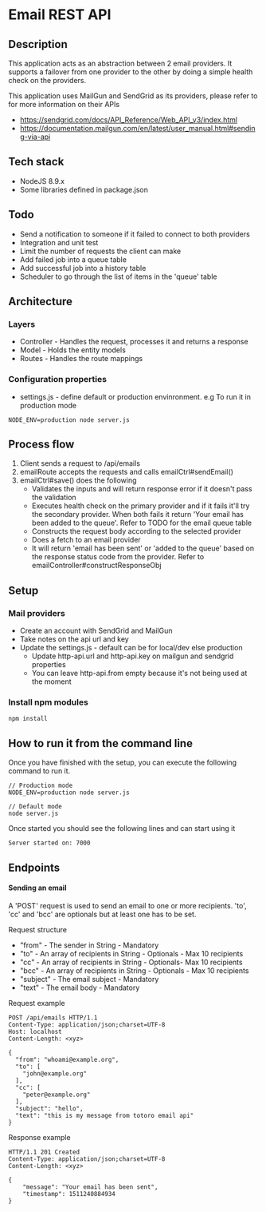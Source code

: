 # Email REST API

## Description
This application acts as an abstraction between 2 email providers.
It supports a failover from one provider to the other by doing a simple health check on the providers.

This application uses MailGun and SendGrid as its providers, please refer to for more information on their APIs

* https://sendgrid.com/docs/API_Reference/Web_API_v3/index.html
* https://documentation.mailgun.com/en/latest/user_manual.html#sending-via-api

## Tech stack
* NodeJS 8.9.x
* Some libraries defined in package.json



## Todo
* Send a notification to someone if it failed to connect to both providers
* Integration and unit test
* Limit the number of requests the client can make
* Add failed job into a queue table
* Add successful job into a history table
* Scheduler to go through the list of items in the 'queue' table



## Architecture

### Layers
* Controller - Handles the request, processes it and returns a response
* Model - Holds the entity models
* Routes - Handles the route mappings

### Configuration properties
* settings.js - define default or production envinronment. e.g To run it in production mode
```text
NODE_ENV=production node server.js
```


## Process flow
1. Client sends a request to /api/emails
2. emailRoute accepts the requests and calls emailCtrl#sendEmail()
3. emailCtrl#save() does the following
    * Validates the inputs and will return response error if it doesn't pass the validation
    * Executes health check on the primary provider and if it fails it'll try the secondary provider. When both fails it return 'Your email has been added to the queue'. Refer to TODO for the email queue table
    * Constructs the request body according to the selected provider
    * Does a fetch to an email provider
    * It will return 'email has been sent' or 'added to the queue' based on the response status code from the provider. Refer to emailController#constructResponseObj



## Setup

### Mail providers
* Create an account with SendGrid and MailGun
* Take notes on the api url and key
* Update the settings.js - default can be for local/dev else production
    * Update http-api.url and http-api.key on mailgun and sendgrid properties
    * You can leave http-api.from empty because it's not being used at the moment

### Install npm modules
```text
npm install
```

## How to run it from the command line

Once you have finished with the setup, you can execute the following command to run it.


```text
// Production mode
NODE_ENV=production node server.js

// Default mode
node server.js
```

Once started you should see the following lines and can start using it
```text
Server started on: 7000
```



## Endpoints
#### Sending an email
A 'POST' request is used to send an email to one or more recipients. 'to', 'cc' and 'bcc' are optionals but at least one has to be set.

Request structure

* "from" - The sender in String - Mandatory
* "to" - An array of recipients in String - Optionals - Max 10 recipients
* "cc" - An array of recipients in String - Optionals- Max 10 recipients
* "bcc" - An array of recipients in String - Optionals - Max 10 recipients
* "subject" - The email subject - Mandatory
* "text" - The email body - Mandatory

Request example

```text
POST /api/emails HTTP/1.1
Content-Type: application/json;charset=UTF-8
Host: localhost
Content-Length: <xyz>

{
  "from": "whoami@example.org",
  "to": [
    "john@example.org"
  ],
  "cc": [
	"peter@example.org"
  ],
  "subject": "hello",
  "text": "this is my message from totoro email api"
}
```

Response example
```text
HTTP/1.1 201 Created
Content-Type: application/json;charset=UTF-8
Content-Length: <xyz>

{
	"message": "Your email has been sent",
	"timestamp": 1511240884934
}
```
